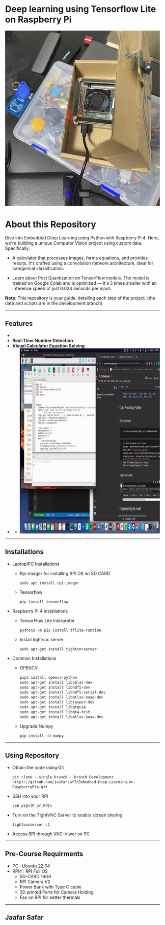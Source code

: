 # Deep learning using Tensorflow Lite on Raspberry Pi

![alt text](https://github.com/jaafarsaf7/Embedded-Deep-Learning-on-RaspberryPi4/blob/main/IMG_1619.jpeg)


# About this Repository
Dive into Embedded Deep Learning using Python with Raspberry Pi 4. Here, we're building a unique Computer Vision project using custom data. Specifically:
- A calculator that processes images, forms equations, and provides results. It's crafted using a convolution network architecture, ideal for categorical classification.

- Learn about Post Quantization on TensorFlow models. The model is trained on Google Colab and is optimized — it's 3 times smaller with an inference speed of just 0.024 seconds per input.

**Note**: This repository is your guide, detailing each step of the project. (the data and scripts are in the development branch)


---
## Features
-
- **Real-Time Number Detection**
- **Visual Calculator Equation Solving**
- 
    - <img src="https://github.com/jaafarsaf7/Embedded-Deep-Learning-on-RaspberryPi4/blob/main/ezgif.com-video-to-gif.gif" width="1000" height="600">
    
---
## Installations
- Laptop/PC Installations
    - Rpi-Imager for installing RPI OS on SD CARD
        ```
        sudo apt install rpi-imager
        ```
    - Tensorflow
        ```
        pip install tensorflow
        ```

- Raspberry PI 4 installations
    - TensorFlow Lite Interpreter
        ```
        python3 -m pip install tflite-runtime
        ```
    - Install tightvnc server
        ```
        sudo apt-get install tightvncserver
        ```
- Common Installations
    - OPENCV
        ```
        pip3 install opencv-python
        sudo apt-get install libcblas-dev
        sudo apt-get install libhdf5-dev
        sudo apt-get install libhdf5-serial-dev
        sudo apt-get install libatlas-base-dev
        sudo apt-get install libjasper-dev
        sudo apt-get install libqtgui4
        sudo apt-get install libqt4-test
        sudo apt-get install libatlas-base-dev
        ```
    - Upgrade Numpy
        ```
        pip install -U numpy
        ```

----
## Using Repository
- Obtain the code using Git
    ```
    git clone --single-branch --branch Development https://github.com/jaafarsaf7/Embedded-Deep-Learning-on-RaspberryPi4.git
    ```
- SSH into your RPI
    ```
    ssh pi@<IP_of_RPI>
    ```
- Turn on the TightVNC Server to enable screen sharing
    ```
    tightvncserver :1
    ```
- Access RPI through VNC-Viwer on PC
---
## Pre-Course Requirments
- PC   : Ubuntu 22.04
- RPI4 : RPI Full OS
    - SD-CARD 16GB
    - RPI Camera V2
    - Power Bank with Type C cable
    - 3D printed Parts for Camera Holding
    - Fan on RPI for better thermals

----



  ## Jaafar Safar
